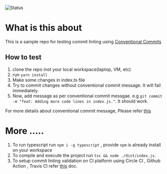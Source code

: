 ![Status](https://github.com/dham6983/sample-commit-linting/actions/workflows/commitlint.yml/badge.svg)
# What is this about
This is a sample repo for testing commit linting using [Conventional Commits](https://www.conventionalcommits.org/en/v1.0.0/)
## How to test
1. clone the repo inot your local workspace(laptop, VM, etc)
2. run `yarn install`
3. Make some changes in index.ts file
4. Try to commit changes without conventional commit message. It will fail immediately.
5. Now, add message as per conventional commit messgae. e.g `git commit -m "feat: Adding more code lines in index.js."`. It should work.

For more details about conventional commit message, Please refer [this](https://www.conventionalcommits.org/en/v1.0.0/)

# More .....
1. To run typescript run `npm i -g typescript` , provide `npm` is already install on your workspace
2. To compile and execute the project run `tsc && node ./dist/index.js`.
3. To setup commit linting validation on CI platform using Circle CI , Github Action , Travis CI refer [this](https://commitlint.js.org/#/guides-ci-setup) doc.
